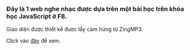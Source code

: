 ### Đây là 1 web nghe nhạc được dựa trên một bài học trên khóa học JavaScript ở F8.

Giao diện được thiết kế được lấy cảm hứng từ ZingMP3.

Click vào [đây][1] để xem.

[1]: <https://bao44.github.io/Music-Player/>

